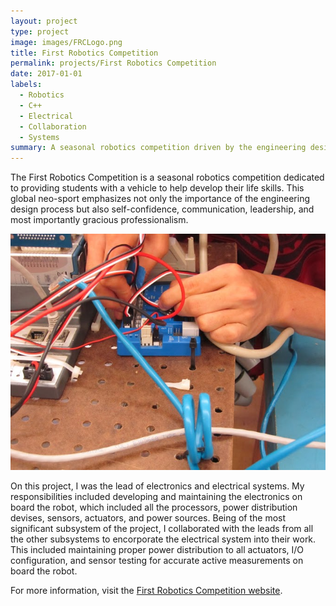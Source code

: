 ```yaml
---
layout: project
type: project
image: images/FRCLogo.png
title: First Robotics Competition
permalink: projects/First Robotics Competition
date: 2017-01-01
labels:
  - Robotics
  - C++
  - Electrical
  - Collaboration
  - Systems
summary: A seasonal robotics competition driven by the engineering design process.
---
```

The First Robotics Competition is a seasonal robotics competition dedicated to providing students with a vehicle to help develop their life skills. This global neo-sport emphasizes not only the importance of the engineering design process but also self-confidence, communication, leadership, and most importantly gracious professionalism.

<div class="ui rounded images">
  <img class="ui image" src="../images/FRCImage1.jpg">
</div>

On this project, I was the lead of electronics and electrical systems. My responsibilities included developing and maintaining the electronics on board the robot, which included all the processors, power distribution devises, sensors, actuators, and power sources. Being of the most significant subsystem of the project, I collaborated with the leads from all the other subsystems to encorporate the electrical system into their work. This included maintaining proper power distribution to all actuators, I/O configuration, and sensor testing for accurate active measurements on board the robot.

For more information, visit the [First Robotics Competition website](https://www.firstinspires.org/about/vision-and-mission).
